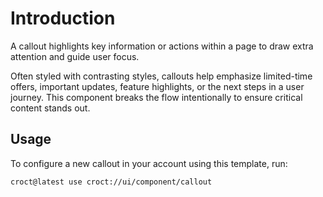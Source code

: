 # Introduction

A callout highlights key information or actions within a page to draw extra attention and guide user focus.

Often styled with contrasting styles, callouts help emphasize limited-time offers, important updates,
feature highlights, or the next steps in a user journey. This component breaks the flow intentionally to ensure
critical content stands out.

## Usage

To configure a new callout in your account using this template, run:

```js-pm
croct@latest use croct://ui/component/callout
```
